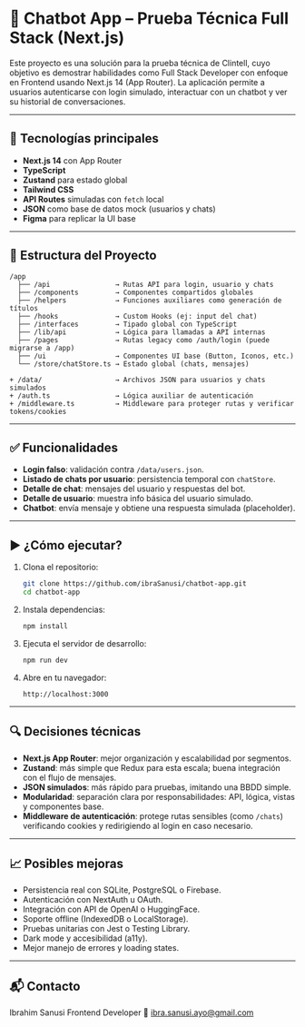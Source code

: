 # 🧠 Chatbot App – Prueba Técnica Full Stack (Next.js)

Este proyecto es una solución para la prueba técnica de Clintell, cuyo objetivo es demostrar habilidades como Full Stack Developer con enfoque en Frontend usando Next.js 14 (App Router). La aplicación permite a usuarios autenticarse con login simulado, interactuar con un chatbot y ver su historial de conversaciones.

---

## 🚀 Tecnologías principales

- **Next.js 14** con App Router
- **TypeScript**
- **Zustand** para estado global
- **Tailwind CSS**
- **API Routes** simuladas con `fetch` local
- **JSON** como base de datos mock (usuarios y chats)
- **Figma** para replicar la UI base

---

## 🧱 Estructura del Proyecto

```
/app
  ├── /api                → Rutas API para login, usuario y chats
  ├── /components         → Componentes compartidos globales
  ├── /helpers            → Funciones auxiliares como generación de títulos
  ├── /hooks              → Custom Hooks (ej: input del chat)
  ├── /interfaces         → Tipado global con TypeScript
  ├── /lib/api            → Lógica para llamadas a API internas
  ├── /pages              → Rutas legacy como /auth/login (puede migrarse a /app)
  ├── /ui                 → Componentes UI base (Button, Iconos, etc.)
  └── /store/chatStore.ts → Estado global (chats, mensajes)

+ /data/                  → Archivos JSON para usuarios y chats simulados
+ /auth.ts                → Lógica auxiliar de autenticación
+ /middleware.ts          → Middleware para proteger rutas y verificar tokens/cookies
```

---

## ✅ Funcionalidades

- **Login falso**: validación contra `/data/users.json`.
- **Listado de chats por usuario**: persistencia temporal con `chatStore`.
- **Detalle de chat**: mensajes del usuario y respuestas del bot.
- **Detalle de usuario**: muestra info básica del usuario simulado.
- **Chatbot**: envía mensaje y obtiene una respuesta simulada (placeholder).

---

## ▶️ ¿Cómo ejecutar?

1. Clona el repositorio:

   ```bash
   git clone https://github.com/ibraSanusi/chatbot-app.git
   cd chatbot-app
   ```

2. Instala dependencias:

   ```bash
   npm install
   ```

3. Ejecuta el servidor de desarrollo:

   ```bash
   npm run dev
   ```

4. Abre en tu navegador:
   ```
   http://localhost:3000
   ```

---

## 🔍 Decisiones técnicas

- **Next.js App Router**: mejor organización y escalabilidad por segmentos.
- **Zustand**: más simple que Redux para esta escala; buena integración con el flujo de mensajes.
- **JSON simulados**: más rápido para pruebas, imitando una BBDD simple.
- **Modularidad**: separación clara por responsabilidades: API, lógica, vistas y componentes base.
- **Middleware de autenticación**: protege rutas sensibles (como `/chats`) verificando cookies y redirigiendo al login en caso necesario.

---

## 📈 Posibles mejoras

- Persistencia real con SQLite, PostgreSQL o Firebase.
- Autenticación con NextAuth u OAuth.
- Integración con API de OpenAI o HuggingFace.
- Soporte offline (IndexedDB o LocalStorage).
- Pruebas unitarias con Jest o Testing Library.
- Dark mode y accesibilidad (a11y).
- Mejor manejo de errores y loading states.

---

## 📬 Contacto

Ibrahim Sanusi
Frontend Developer
📧 ibra.sanusi.ayo@gmail.com
